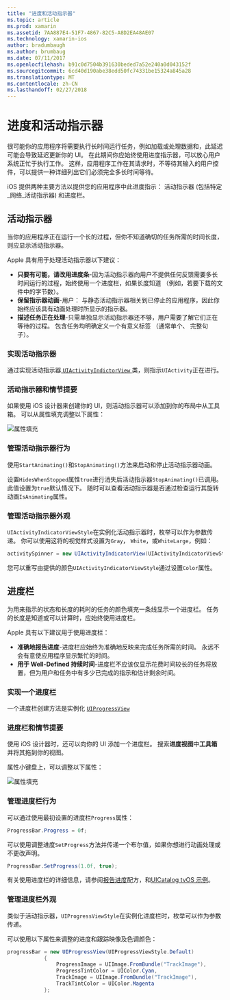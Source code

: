 ```yaml
---
title: "进度和活动指示器"
ms.topic: article
ms.prod: xamarin
ms.assetid: 7AA887E4-51F7-4867-82C5-A8D2EA48AE07
ms.technology: xamarin-ios
author: bradumbaugh
ms.author: brumbaug
ms.date: 07/11/2017
ms.openlocfilehash: b91c0d7504b391630beded7a52e240a0d043152f
ms.sourcegitcommit: 6cd40d190abe38edd50fc74331be15324a845a28
ms.translationtype: MT
ms.contentlocale: zh-CN
ms.lasthandoff: 02/27/2018
---
```

# <a name="progress-and-activity-indicators"></a>进度和活动指示器

很可能你的应用程序将需要执行长时间运行任务，例如加载或处理数据和，此延迟可能会导致延迟更新你的 UI。 在此期间你应始终使用进度指示器，可以放心用户系统正忙于执行工作。 这样，应用程序工作在其请求时，不等待其输入的用户控件，可以提供一种详细列出它们必须完全多长时间等待。

iOS 提供两种主要方法以提供您的应用程序中此进度指示： 活动指示器 (包括特定_网络_活动指示器) 和进度栏。

## <a name="activity-indicator"></a>活动指示器

当你的应用程序正在运行一个长的过程，但你不知道确切的任务所需的时间长度，则应显示活动指示器。

Apple 具有用于处理活动指示器以下建议：

- **只要有可能，请改用进度条**-因为活动指示器向用户不提供任何反馈需要多长时间运行的过程，始终使用一个进度栏，如果长度知道 （例如，若要下载的文件中的字节数）。
- **保留指示器动画**-用户： 与静态活动指示器相关到已停止的应用程序，因此你始终应该具有动画处理时所显示的指示器。
- **描述任务正在处理**-只需单独显示活动指示器还不够，用户需要了解它们正在等待的过程。 包含任务均明确定义一个有意义标签 （通常单个、 完整句子）。

### <a name="implementing-an-activity-indicator"></a>实现活动指示器

通过实现活动指示器[ `UIActivityIndictorView` ](https://developer.xamarin.com/api/type/UIKit.UIActivityIndicatorView/)类，则指示`UIActivity`正在进行。

### <a name="activity-indicators-and-storyboards"></a>活动指示器和情节提要

如果使用 iOS 设计器来创建你的 UI，则活动指示器可以添加到你的布局中从工具箱。 可以从属性填充调整以下属性：

![属性填充](progress-activity-indicator-images/progress-indicator1.png)

### <a name="managing-activity-indicator-behavior"></a>管理活动指示器行为

使用`StartAnimating()`和`StopAnimating()`方法来启动和停止活动指示器动画。

设置`HidesWhenStopped`属性`true`进行消失后活动指示器`StopAnimating()`已调用。 此值设置为`true`默认情况下。 随时可以查看活动指示器是否通过检查运行其旋转动画`IsAnimating`属性。 


### <a name="managing-activity-indicator-appearances"></a>管理活动指示器外观

`UIActivityIndicatorViewStyle`在实例化活动指示器时，枚举可以作为参数传递。 你可以使用这将的视觉样式设置为`Gray`， `White`，或`WhiteLarge`，例如：

```csharp
activitySpinner = new UIActivityIndicatorView(UIActivityIndicatorViewStyle.WhiteLarge);
```

您可以重写由提供的颜色`UIActivityIndicatorViewStyle`通过设置`Color`属性。

## <a name="progress-bar"></a>进度栏

为用来指示的状态和长度的耗时的任务的颜色填充一条线显示一个进度栏。 任务的长度是知道或可以计算时，应始终使用进度栏。

Apple 具有以下建议用于使用进度栏：

- **准确地报告进度**-进度栏应始终为准确地反映来完成任务所需的时间。 永远不会有意使应用程序显示繁忙的时间。
- **用于 Well-Defined 持续时间**-进度栏不应该仅显示花费时间较长的任务将放置，但为用户和任务中有多少已完成的指示和估计剩余时间。

### <a name="implementing-an-progress-bar"></a>实现一个进度栏

一个进度栏创建方法是实例化 [`UIProgressView`](https://developer.xamarin.com/api/type/UIKit.UIProgressView/)

### <a name="progress-bars-and-storyboards"></a>进度栏和情节提要

使用 iOS 设计器时，还可以向你的 UI 添加一个进度栏。 搜索**进度视图**中**工具箱**并将其拖到你的视图。

属性小键盘上，可以调整以下属性：

![属性填充](progress-activity-indicator-images/progress-indicator3.png)


### <a name="managing-progress-bar-behavior"></a>管理进度栏行为

可以通过使用最初设置的进度栏`Progress`属性：

```csharp
ProgressBar.Progress = 0f;
```

可以使用调整进度`SetProgress`方法并传递一个布尔值，如果你想进行动画处理或不更改声明。

```csharp
ProgressBar.SetProgress(1.0f, true);
```

有关使用进度栏的详细信息，请参阅[报告进度](https://developer.xamarin.com/recipes/cross-platform/networking/download_progress/#Reporting_Progress_in_iOS)配方，和[UICatalog tvOS 示例](https://developer.xamarin.com/samples/monotouch/tvos/UICatalog/)。

### <a name="managing-progress-bar-appearance"></a>管理进度栏外观

类似于活动指示器，`UIProgressViewStyle`在实例化进度栏时，枚举可以作为参数传递。

可以使用以下属性来调整的进度和跟踪映像及色调颜色：

```csharp
progressBar = new UIProgressView(UIProgressViewStyle.Default)
            {
                ProgressImage = UIImage.FromBundle("TrackImage"),
                ProgressTintColor = UIColor.Cyan,
                TrackImage = UIImage.FromBundle("TrackImage"),
                TrackTintColor = UIColor.Magenta
            }; 
```



